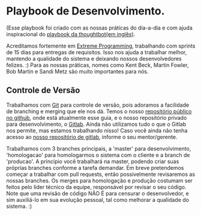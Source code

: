 # Playbook de Desenvolvimento.

(Esse playbook foi criado com as nossas práticas do dia-a-dia e com ajuda inspiracional do [playbook da thoughtbot(em inglês)](https://playbook.thoughtbot.com/#developing).

Acreditamos fortemente em [Extreme Programming](https://en.wikipedia.org/wiki/Extreme_programming), trabalhando com sprints de 15 dias para entregas de requisitos. Isso nos ajuda a trabalhar melhor, mantendo a qualidade do sistema e deixando nossos desenvolvedores felizes. :) 
Para as nossas práticas, nomes como Kent Beck, Martin Fowler, Bob Martin e Sandi Metz são muito importantes para nós.

## Controle de Versão

Trabalhamos com [Git](http://git-scm.com/) para controle de versão, pois adoramos a facilidade de branching e merging que ele nos dá. Temos o nosso [repositório público no github](https://github.com/sti-uff), onde está atualmente esse guia, e o nosso repositório privado para desenvolvimento, o [Gitlab](https://about.gitlab.com/). Ainda não utilizamos tudo o que o Gitlab nos permite, mas estamos trabalhando nisso! Caso você ainda não tenha acesso ao [nosso repositório de gitlab](https://sistemas.uff.br/sti/git/), informe o seu mentor/gerente.

Trabalhamos com 3 branches principais, a 'master' para desenvolvimento, 'homologacao' para homologarmos o sistema com o cliente e a branch de 'producao'. A princípio você trabalhará na master, podendo criar suas próprias branches conforme a tarefa demandar. Em breve pretendemos começar a trabalhar com pull requests, então possívelmente revisaremos as nossas branches. Os merges para homologação e produção costumam ser feitos pelo líder técnico da equipe, responsável por revisar o seu código. Note que uma revisão de código NÃO É para censurar o desenvolvedor, e sim auxiliá-lo em sua evolução pessoal, tal como melhorar a qualidade do sistema. :)
